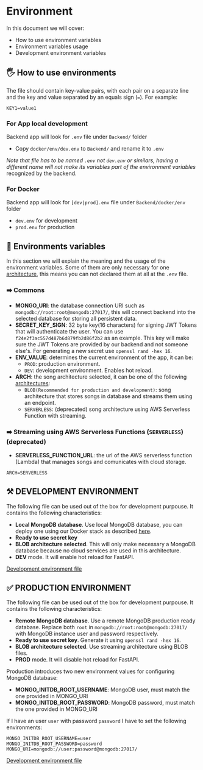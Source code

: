 # Environment

In this document we will cover:

- How to use environment variables
- Environment variables usage
- Development environment variables

## 🖐️ How to use environments

The file should contain key-value pairs, with each pair on a separate line and the key and value separated by an equals sign (`=`). For example:

```console
KEY1=value1
```

### For App local development

Backend app will look for `.env` file under `Backend/` folder

* Copy `docker/env/dev.env` to `Backend/` and rename it to `.env`

_Note that file has to be named `.env` not `dev.env` or similars, having a different name will not make its variables part of the environment variables_ recognized by the backend.

### For Docker

Backend app will look for `[dev|prod].env` file under `Backend/docker/env` folder

* `dev.env` for development
* `prod.env` for production

## 📄 Environments variables

In this section we will explain the meaning and the usage of the environment variables. Some of them are only necessary for one [architecture](../Architecture.md), this means you can not declared them at all at the `.env` file.

### ➡️ Commons

- **MONGO_URI**: the database connection URI such as `mongodb://root:root@mongodb:27017/`, this will connect backend into the selected database for storing all persistent data.
- **SECRET_KEY_SIGN**: 32 byte key(16 characters) for signing JWT Tokens that will authenticate the user. You can use `f24e2f3ac557d487b6d879fb2d86f2b2` as an example. This key will make sure the JWT Tokens are provided by our backend and not someone else's. For generating a new secret use `openssl rand -hex 16`.
- **ENV_VALUE**: determines the current environment of the app, it can be:
  - `PROD`: production environment.
  - `DEV`: development environment. Enables hot reload.
- **ARCH**: the song architecture selected, it can be one of the following [architectures](../Architecture.md):
  - `BLOB(Recommended for production and development)`: song architecture that stores songs in database and streams them using an endpoint.
  - `SERVERLESS`: (deprecated) song architecture using AWS Serverless Function with streaming.

### ➡️ Streaming using AWS Serverless Functions (`SERVERLESS`)(deprecated)

- **SERVERLESS_FUNCTION_URL**: the url of the AWS serverless function (Lambda) that manages songs and comunicates with cloud storage.

```
ARCH=SERVERLESS
```

## ⚒️ DEVELOPMENT ENVIRONMENT

The following file can be used out of the box for development purpouse. It contains the following characteristics:

- **Local MongoDB database**. Use local MongoDB database, you can deploy one using our Docker stack as described [here](Docker.md).
- **Ready to use secret key**
- **BLOB architecture selected**. This will only make necessary a MongoDB database because no cloud services are used in this architecture.
- **DEV** mode. It will enable hot reload for FastAPI.

[Development environment file](https://github.com/AntonioMrtz/SpotifyElectron/blob/master/Backend/docker/env/dev.env)


## ✅ PRODUCTION ENVIRONMENT

The following file can be used out of the box for development purpouse. It contains the following characteristics:

- **Remote MongoDB database**. Use a remote MongoDB production ready database. Replace both `root` in `mongodb://root:root@mongodb:27017/` with MongoDB instance user and password respectively.
- **Ready to use secret key**. Generate it using `openssl rand -hex 16`.
- **BLOB architecture selected**. Use streaming architecture using BLOB files.
- **PROD** mode. It will disable hot reload for FastAPI.

Production introduces two new environment values for configuring MongoDB database:

- **MONGO_INITDB_ROOT_USERNAME**: MongoDB user, must match the one provided in MONGO_URI
- **MONGO_INITDB_ROOT_PASSWORD**: MongoDB password, must match the one provided in MONGO_URI

If I have an user `user` with password `password` I have to set the following environments:

```
MONGO_INITDB_ROOT_USERNAME=user
MONGO_INITDB_ROOT_PASSWORD=password
MONGO_URI=mongodb://user:password@mongodb:27017/
```


[Development environment file](https://github.com/AntonioMrtz/SpotifyElectron/blob/master/Backend/docker/env/prod.env)

